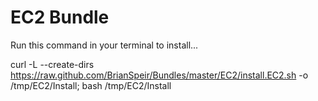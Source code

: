 EC2 Bundle
==========

Run this command in your terminal to install...

curl -L --create-dirs https://raw.github.com/BrianSpeir/Bundles/master/EC2/install.EC2.sh -o /tmp/EC2/Install; bash /tmp/EC2/Install
